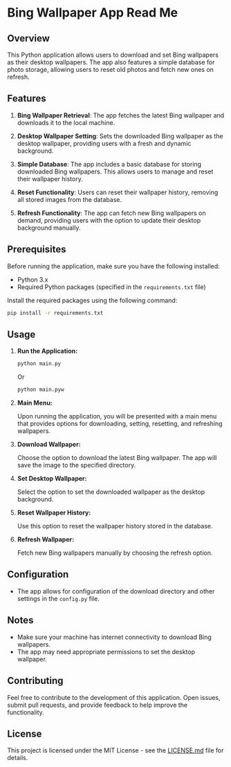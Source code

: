 # Bing Wallpaper App Read Me

## Overview

This Python application allows users to download and set Bing wallpapers as their desktop wallpapers. The app also features a simple database for photo storage, allowing users to reset old photos and fetch new ones on refresh.

## Features

1. **Bing Wallpaper Retrieval**: The app fetches the latest Bing wallpaper and downloads it to the local machine.

2. **Desktop Wallpaper Setting**: Sets the downloaded Bing wallpaper as the desktop wallpaper, providing users with a fresh and dynamic background.

3. **Simple Database**: The app includes a basic database for storing downloaded Bing wallpapers. This allows users to manage and reset their wallpaper history.

4. **Reset Functionality**: Users can reset their wallpaper history, removing all stored images from the database.

5. **Refresh Functionality**: The app can fetch new Bing wallpapers on demand, providing users with the option to update their desktop background manually.

## Prerequisites

Before running the application, make sure you have the following installed:

- Python 3.x
- Required Python packages (specified in the `requirements.txt` file)

Install the required packages using the following command:

```bash
pip install -r requirements.txt
```

## Usage

1. **Run the Application:**

   ```bash
   python main.py
   ```
   Or
   ```bash
   python main.pyw
   ```

2. **Main Menu:**

   Upon running the application, you will be presented with a main menu that provides options for downloading, setting, resetting, and refreshing wallpapers.

3. **Download Wallpaper:**

   Choose the option to download the latest Bing wallpaper. The app will save the image to the specified directory.

4. **Set Desktop Wallpaper:**

   Select the option to set the downloaded wallpaper as the desktop background.

5. **Reset Wallpaper History:**

   Use this option to reset the wallpaper history stored in the database.

6. **Refresh Wallpaper:**

   Fetch new Bing wallpapers manually by choosing the refresh option.

## Configuration

- The app allows for configuration of the download directory and other settings in the `config.py` file.

## Notes

- Make sure your machine has internet connectivity to download Bing wallpapers.
- The app may need appropriate permissions to set the desktop wallpaper.

## Contributing

Feel free to contribute to the development of this application. Open issues, submit pull requests, and provide feedback to help improve the functionality.

## License

This project is licensed under the MIT License - see the [LICENSE.md](LICENSE.md) file for details.
